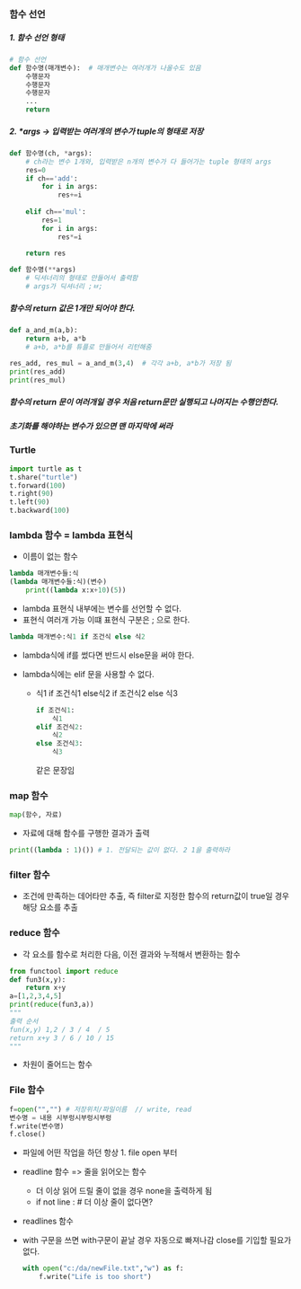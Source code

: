 ### 함수 선언

##### 1. 함수 선언 형태

``` python
# 함수 선언
def 함수명(매개변수):  # 매개변수는 여러개가 나올수도 있음
    수행문자
    수행문자
    수행문자
    ...
    return
```

##### 2. *args -> 입력받는 여러개의 변수가 tuple의 형태로 저장

``` python
def 함수명(ch, *args):
    # ch라는 변수 1개와, 입력받은 n개의 변수가 다 들어가는 tuple 형태의 args
    res=0
    if ch=='add':
        for i in args:
            res+=i
    
    elif ch=='mul':
        res=1
        for i in args:
            res*=i
    
    return res    
```

``` python
def 함수명(**args)
	# 딕셔너리의 형태로 만들어서 출력함
    # args가 딕셔너리 ;ㅂ;
```

##### 함수의 return 값은 1개만 되어야 한다.

``` python
def a_and_m(a,b):
    return a+b, a*b 
	# a+b, a*b를 튜플로 만들어서 리턴해줌
    
res_add, res_mul = a_and_m(3,4)  # 각각 a+b, a*b가 저장 됨
print(res_add)
print(res_mul)
```

##### 함수의 return 문이 여러개일 경우 처음 return문만 실행되고 나머지는 수행안한다.

##### 초기화를 해야하는 변수가 있으면 맨 마지막에 써라



### Turtle

``` python
import turtle as t
t.share("turtle")
t.forward(100)
t.right(90)
t.left(90)
t.backward(100)
```



### lambda 함수 = lambda 표현식 

* 이름이 없는 함수 

``` python
lambda 매개변수들:식
(lambda 매개변수들:식)(변수)
	print((lambda x:x+10)(5))
```

* lambda 표현식 내부에는 변수를 선언할 수 없다.
* 표현식 여러개 가능 이떄 표현식 구분은 ; 으로 한다.

``` python
lambda 매개변수:식1 if 조건식 else 식2
```

* lambda식에 if를 썼다면 반드시 else문을 써야 한다.

* lambda식에는 elif 문을 사용할 수 없다.

  * 식1 if 조건식1 else식2 if 조건식2 else 식3

    ``` python
    if 조건식1:
        식1
    elif 조건식2:
        식2
    else 조건식3:
        식3
    ```

    같은 문장임

### map 함수

``` python
map(함수, 자료)
```

* 자료에 대해 함수를 구행한 결과가 출력

```python
print((lambda : 1)()) # 1. 전달되는 값이 없다. 2 1을 출력하라
```



### filter 함수

* 조건에 만족하는 데어타만 추출, 즉 filter로 지정한 함수의 return값이 true일 경우 해당 요소를 추출



### reduce 함수

* 각 요소를 함수로 처리한 다음, 이전 결과와 누적해서 변환하는 함수

```python
from functool import reduce
def fun3(x,y):
    return x+y
a=[1,2,3,4,5]
print(reduce(fun3,a))
"""
출력 순서
fun(x,y) 1,2 / 3 / 4  / 5
return x+y 3 / 6 / 10 / 15
"""
```

* 차원이 줄어드는 함수



### File 함수

```python
f=open("","") # 저장위치/파일이름  // write, read
변수명 = 내용 시부렁시부렁시부렁
f.write(변수명)
f.close()
```

* 파일에 어떤 작업을 하던 항상 1. file open 부터

* readline 함수 => 줄을 읽어오는 함수

  * 더 이상 읽어 드릴 줄이 없을 경우 none을 출력하게 됨
  * if not line :   # 더 이상 줄이 없다면?

* readlines 함수

* with 구문을 쓰면 with구문이 끝날 경우 자동으로 빠져나감 close를 기입할 필요가 없다.

  ``` python
  with open("c:/da/newFile.txt","w") as f:
      f.write("Life is too short")
  ```

  